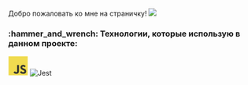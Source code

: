 <p align="left">
 <abc>
  <br>Добро пожаловать ко мне на страничку! <img src="https://user-images.githubusercontent.com/42378118/110234147-e3259600-7f4e-11eb-95be-0c4047144dea.gif" width="30"><br>
 </abc>
</p> 
<h3 align="left">:hammer_and_wrench: Технологии, которые использую в данном проекте:</h3>
<p align="left">
    <img src="https://raw.githubusercontent.com/devicons/devicon/master/icons/javascript/javascript-original.svg" alt="javascript" width="40" height="40"/>
    <img src="https://pbs.twimg.com/profile_images/821713465245102080/mMtKIMax_normal.jpg" alt="Jest" width="20" height="40"/>
</p>
